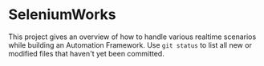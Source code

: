 # SeleniumWorks
This project gives an overview of how to handle various realtime scenarios while building an Automation Framework.
Use `git status` to list all new or modified files that haven't yet been committed.
